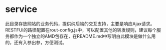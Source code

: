 # service

此目录存放网站的业务代码，提供纯后端的交互支持，主要是响应Ajax请求。RESTFUl的路径配置在rout-config.js中，可以配置其他的转发规则，建议每个服务都作为一个独立的AMD包存在，在README.md中写明白此模块是做什么用的，还有入参出参，方便测试。